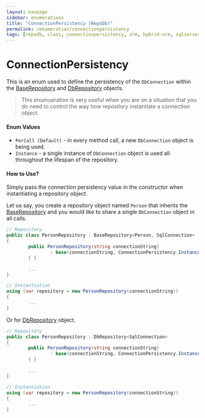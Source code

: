 ```yaml
---
layout: navpage
sidebar: enumerations
title: "ConnectionPersistency (RepoDb)"
permalink: /enumeration/connectionpersistency
tags: [repodb, class, connectionpersistency, orm, hybrid-orm, sqlserver, sqlite, mysql, postgresql]
---
```


# ConnectionPersistency

This is an enum used to define the persistency of the `DbConnection` within the [BaseRepository](/class/baserepository) and [DbRepository](/class/dbrepository) objects.

> This enumueration is very useful when you are on a situation that you do need to control the way how repository instantiate a connection object.

#### Enum Values

- `PerCall (Default)` - in every method call, a new `DbConnection` object is being used.
- `Instance` - a single instance of `DbConnection` object is used all throughout the lifespan of the repository.

#### How to Use?

Simply pass the connection persistency value in the constructor when instantiating a repository object.

Let us say, you create a repository object named `Person` that inherits the [BaseRepository](/class/baserepository) and you would like to share a single `DbConnection` object in all calls.

```csharp
// Repository
public class PersonRepository : BaseRepository<Person, SqlConnection>
{
        public PersonRepository(string connectionString)
                : base(connectionString, ConnectionPersistency.Instance)
        { }

        ...
}

// Instantiation
using (var repository = new PersonRepository(connectionString))
{
        ...
}
```

Or for [DbRepository](/class/dbrepository) object.

```csharp
// Repository
public class PersonRepository : DbRepository<SqlConnection>
{
        public PersonRepository(string connectionString)
                : base(connectionString, ConnectionPersistency.Instance)
        { }

        ...
}

// Instantiation
using (var repository = new PersonRepository(connectionString))
{
        ...
}
```